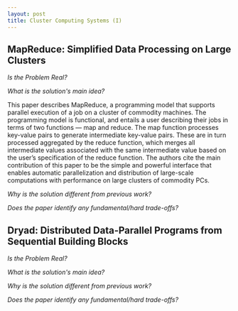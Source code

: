 ```yaml
---
layout: post
title: Cluster Computing Systems (I)
---
```


## MapReduce: Simplified Data Processing on Large Clusters

_Is the Problem Real?_

_What is the solution's main idea?_

This paper describes MapReduce, a programming model that supports parallel execution of a job on a cluster of commodity machines. The programming model is functional, and entails a user describing their jobs in terms of two functions — map and reduce. The map function processes key-value pairs to generate intermediate key-value pairs. These are in turn processed aggregated by the reduce function, which merges all intermediate values associated with the same intermediate value based on the user’s specification of the reduce function. The authors cite the main contribution of this paper to be the simple and powerful interface that enables automatic parallelization and distribution of large-scale computations with performance on large clusters of commodity PCs.

_Why is the solution different from previous work?_

_Does the paper identify any fundamental/hard trade-offs?_

## Dryad: Distributed Data-Parallel Programs from Sequential Building Blocks

_Is the Problem Real?_

_What is the solution's main idea?_

_Why is the solution different from previous work?_

_Does the paper identify any fundamental/hard trade-offs?_

